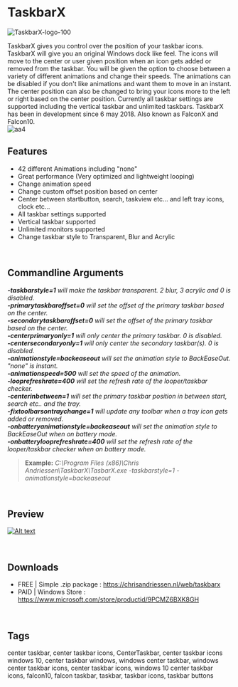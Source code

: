 
# TaskbarX


![TaskbarX-logo-100](https://user-images.githubusercontent.com/50437199/79128815-6a50a500-7da4-11ea-8095-34890486a76f.png)  
  
TaskbarX gives you control over the position of your taskbar icons.
TaskbarX will give you an original Windows dock like feel. The icons will move to the center or user given position when an icon gets added or removed from the taskbar. You will be given the option to choose between a variety of different animations and change their speeds. The animations can be disabled if you don't like animations and want them to move in an instant. The center position can also be changed to bring your icons more to the left or right based on the center position. Currently all taskbar settings are supported including the vertical taskbar and unlimited taskbars.
TaskbarX has been in development since 6 may 2018. Also known as FalconX and Falcon10.
&nbsp;  
![aa4](https://user-images.githubusercontent.com/50437199/79305152-1c968280-7ef3-11ea-9eda-c97f61b758bd.png)
&nbsp;


## Features

- 42 different Animations including "none"
- Great performance (Very optimized and lightweight looping)
- Change animation speed
- Change custom offset position based on center
- Center between startbutton, search, taskview etc... and left tray icons, clock etc...
- All taskbar settings supported
- Vertical taskbar supported
- Unlimited monitors supported
- Change taskbar style to Transparent, Blur and Acrylic
  
  
&nbsp;


## Commandline Arguments

_**-taskbarstyle=1** will make the taskbar transparent. 2 blur, 3 acrylic and 0 is disabled.  
**-primarytaskbaroffset=0** will set the offset of the primary taskbar based on the center.  
**-secondarytaskbaroffset=0** will set the offset of the primary taskbar based on the center.  
**-centerprimaryonly=1** will only center the primary taskbar. 0 is disabled.  
**-centersecondaryonly=1** will only center the secondary taskbar(s). 0 is disabled.  
**-animationstyle=backeaseout** will set the animation style to BackEaseOut. "none" is instant.  
**-animationspeed=500** will set the speed of the animation.  
**-looprefreshrate=400** will set the refresh rate of the looper/taskbar checker.  
**-centerinbetween=1** will set the primary taskbar position in between start, search etc.. and the tray.  
**-fixtoolbarsontraychange=1** will update any toolbar when a tray icon gets added or removed.  
**-onbatteryanimationstyle=backeaseout** will set the animation style to BackEaseOut when on battery mode.  
**-onbatterylooprefreshrate=400** will set the refresh rate of the looper/taskbar checker when on battery mode._
  
> **Example:** _C:\Program Files (x86)\Chris Andriessen\TaskbarX\TasbarX.exe -taskbarstyle=1 -animationstyle=backeaseout_
  
  
&nbsp;


## Preview
 
[![Alt text](https://user-images.githubusercontent.com/50437199/79141058-55324100-7db9-11ea-87b2-04f4c4cab5b0.png)](https://youtu.be/oqA3BDt-GqY) 
  
  
&nbsp;


## Downloads

- FREE | Simple .zip package : https://chrisandriessen.nl/web/taskbarx 
- PAID | Windows Store : https://www.microsoft.com/store/productid/9PCMZ6BXK8GH
  
  
&nbsp;


## Tags
center taskbar, center taskbar icons, CenterTaskbar, center taskbar icons windows 10, center taskbar windows, windows center taskbar, windows center taskbar icons, center taskbar icons, windows 10 center taskbar icons, falcon10, falcon taskbar, taskbar, taskbar icons, taskbar buttons
